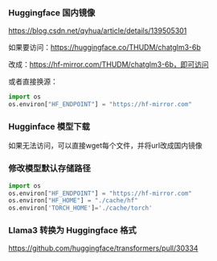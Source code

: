 ### Huggingface 国内镜像

https://blog.csdn.net/qyhua/article/details/139505301

如果要访问：https://huggingface.co/THUDM/chatglm3-6b

改成：https://hf-mirror.com/THUDM/chatglm3-6b，即可访问

或者直接换源：

``` python
import os
os.environ["HF_ENDPOINT"] = "https://hf-mirror.com"
```

### Hugginface 模型下载

如果无法访问，可以直接wget每个文件，并将url改成国内镜像


### 修改模型默认存储路径

``` python
import os
os.environ["HF_ENDPOINT"] = "https://hf-mirror.com"
os.environ["HF_HOME"] = "./cache/hf"
os.environ['TORCH_HOME']='./cache/torch'
```


### Llama3 转换为 Huggingface 格式

https://github.com/huggingface/transformers/pull/30334
